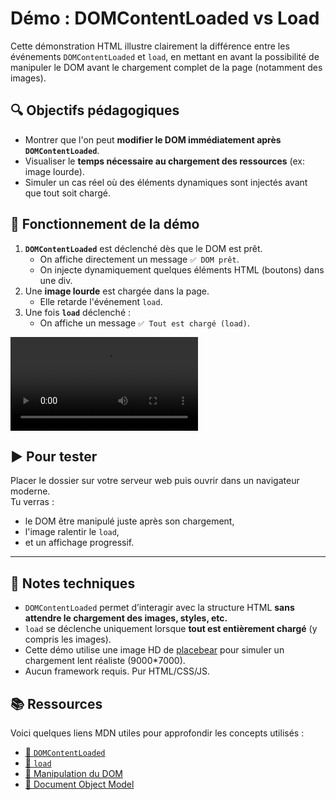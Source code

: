 # Démo : DOMContentLoaded vs Load

Cette démonstration HTML illustre clairement la différence entre les événements `DOMContentLoaded` et `load`, en mettant en avant la possibilité de manipuler le DOM avant le chargement complet de la page (notamment des images).

## 🔍 Objectifs pédagogiques

- Montrer que l'on peut **modifier le DOM immédiatement après `DOMContentLoaded`**.
- Visualiser le **temps nécessaire au chargement des ressources** (ex: image lourde).
- Simuler un cas réel où des éléments dynamiques sont injectés avant que tout soit chargé.

## 🧪 Fonctionnement de la démo

1. **`DOMContentLoaded`** est déclenché dès que le DOM est prêt.
   - On affiche directement un message `✅ DOM prêt`.
   - On injecte dynamiquement quelques éléments HTML (boutons) dans une div.
2. Une **image lourde** est chargée dans la page.
   - Elle retarde l'événement `load`.
3. Une fois **`load`** déclenché :
   - On affiche un message `✅ Tout est chargé (load)`.


![video](demo.mp4)

## ▶️ Pour tester

Placer le dossier sur votre serveur web puis ouvrir dans un navigateur moderne.  
Tu verras :
- le DOM être manipulé juste après son chargement,
- l'image ralentir le `load`,
- et un affichage progressif.

---

## 🔧 Notes techniques

- `DOMContentLoaded` permet d’interagir avec la structure HTML **sans attendre le chargement des images, styles, etc.**
- `load` se déclenche uniquement lorsque **tout est entièrement chargé** (y compris les images).
- Cette démo utilise une image HD de [placebear](https://www.placebear.com/) pour simuler un chargement lent réaliste (9000*7000).
- Aucun framework requis. Pur HTML/CSS/JS.

## 📚 Ressources

Voici quelques liens MDN utiles pour approfondir les concepts utilisés :

- [📖 `DOMContentLoaded`](https://developer.mozilla.org/en-US/docs/Web/API/Document/DOMContentLoaded_event)
- [📖 `load`](https://developer.mozilla.org/en-US/docs/Web/API/Window/load_event)
- [📖 Manipulation du DOM](https://developer.mozilla.org/en-US/docs/Web/API/Document_Object_Model/Introduction)
- [📖 Document Object Model](https://developer.mozilla.org/fr/docs/Web/API/Document_Object_Model)
